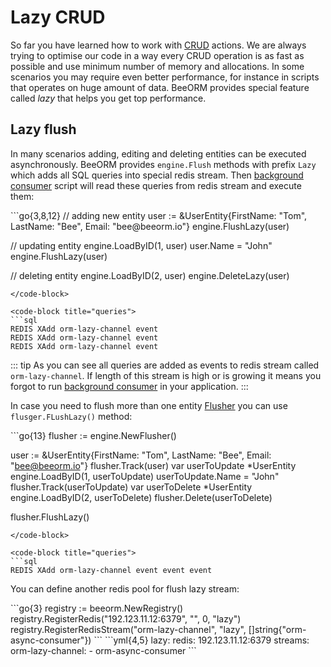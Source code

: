 # Lazy CRUD

So far you have learned how to work with [CRUD](/guide/crud.html) actions. 
We are always trying to optimise our code in a way every CRUD operation is as
fast as possible and use minimum number of memory and allocations. 
In some scenarios you may require even better performance, for instance in 
scripts that operates on huge amount of data. BeeORM provides special
feature called *lazy* that helps you get top performance.

## Lazy flush

In many scenarios adding, editing and deleting entities can be executed asynchronously.
BeeORM provides ``engine.Flush`` methods with prefix ``Lazy`` which adds all SQL queries
into special redis stream. Then [background consumer](/guide/background_consumer.html) script
will read these queries from redis stream and execute them:

<code-group>
<code-block title="code">
```go{3,8,12}
// adding new entity
user := &UserEntity{FirstName: "Tom", LastName: "Bee", Email: "bee@beeorm.io"}
engine.FlushLazy(user) 

// updating entity
engine.LoadByID(1, user)
user.Name = "John"
engine.FlushLazy(user)

// deleting entity
engine.LoadByID(2, user)
engine.DeleteLazy(user)
```
</code-block>

<code-block title="queries">
```sql
REDIS XAdd orm-lazy-channel event
REDIS XAdd orm-lazy-channel event
REDIS XAdd orm-lazy-channel event
```
</code-block>
</code-group>

::: tip
As you can see all queries are added as events to redis stream called 
``orm-lazy-channel``. If length of this stream is high or is growing it means 
you forgot to run [background consumer](/guide/background_consumer.html) in your 
application.
:::

In case you need to flush more than one entity [Flusher](/guide/crud.html#flusher) you can use
``flusger.FLushLazy()`` method:

<code-group>
<code-block title="code">
```go{13}
flusher := engine.NewFlusher()

user := &UserEntity{FirstName: "Tom", LastName: "Bee", Email: "bee@beeorm.io"}
flusher.Track(user) 
var userToUpdate *UserEntity
engine.LoadByID(1, userToUpdate)
userToUpdate.Name = "John"
flusher.Track(userToUpdate)
var userToDelete *UserEntity
engine.LoadByID(2, userToDelete)
flusher.Delete(userToDelete)

flusher.FlushLazy()
```
</code-block>

<code-block title="queries">
```sql
REDIS XAdd orm-lazy-channel event event event
```
</code-block>
</code-group>

You can define another redis pool for flush lazy stream:

<code-group>
<code-block title="code">
```go{3}
registry := beeorm.NewRegistry()
registry.RegisterRedis("192.123.11.12:6379", "", 0, "lazy")
registry.RegisterRedisStream("orm-lazy-channel", "lazy", []string{"orm-async-consumer"})
```
</code-block>

<code-block title="yaml">
```yml{4,5}
lazy:
    redis: 192.123.11.12:6379
    streams:
        orm-lazy-channel:
          - orm-async-consumer
```
</code-block>
</code-group>
